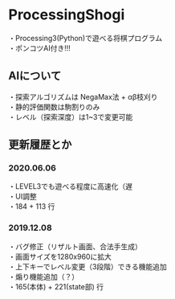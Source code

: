 # ProcessingShogi
・Processing3(Python)で遊べる将棋プログラム  
・ポンコツAI付き!!!  


## AIについて
・探索アルゴリズムは NegaMax法 + αβ枝刈り  
・静的評価関数は駒割りのみ  
・レベル（探索深度）は1~3で変更可能  


## 更新履歴とか
### 2020.06.06
・LEVEL3でも遊べる程度に高速化（遅  
・UI調整  
・184 + 113 行  

### 2019.12.08
・バグ修正（リザルト画面、合法手生成）  
・画面サイズを1280x960に拡大  
・上下キーでレベル変更（3段階）できる機能追加  
・煽り機能追加（？）  
・165(本体) + 221(state部) 行
